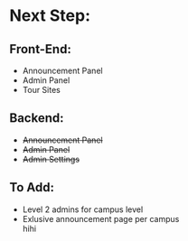 <h1>Next Step:</h1>

<h2>Front-End:</h2>
<ul>
    <li>Announcement Panel</li>
    <li>Admin Panel</li>
    <li>Tour Sites</li>
</ul>

<h2>Backend:</h2>
<ul>
    <li><s>Announcement Panel</s></li>
    <li><s>Admin Panel</s></li>
    <li><s><s>Admin Settings</s></s></li>
</ul>

<h2>To Add:</h2>
<ul>
    <li>Level 2 admins for campus level</li>
    <li>Exlusive announcement page per campus</li>
    hihi
</ul>
